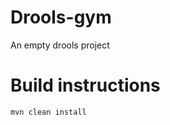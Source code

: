 Drools-gym
==========
An empty drools project

Build instructions
==================

```shell
mvn clean install
```
